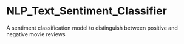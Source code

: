 # NLP_Text_Sentiment_Classifier
A sentiment classification model to distinguish between positive and negative movie reviews
